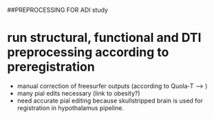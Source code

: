 ##PREPROCESSING FOR ADI study

# run structural, functional and DTI preprocessing according to preregistration


- manual correction of freesurfer outputs (according to Quola-T --> )
- many pial edits necessary (link to obesity?)
- need accurate pial editing because skullstripped brain is used for registration in hypothalamus pipeline.


